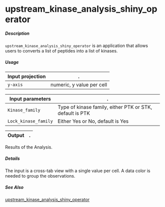 # upstream_kinase_analysis_shiny_operator

##### Description

`upstream_kinase_analysis_shiny_operator` is an application that allows users to converts a list of peptides into a list of kinases. 

##### Usage

Input projection|.
---|---
`y-axis`        | numeric, y value per cell 

Input parameters|.
---|---
`Kinase_family`      | Type of kinase family, either PTK or STK, default is PTK
`Lock_kinase_family` | Either Yes or No, default is Yes

Output|.
---|---
Results of the Analysis.

##### Details

The input is a cross-tab view with a single value per cell. A data color is needed to group the observations.

##### See Also

[upstream_kinase_analysis_shiny_operator](https://github.com/tercen/upstream_kinase_analysis_shiny_operator)